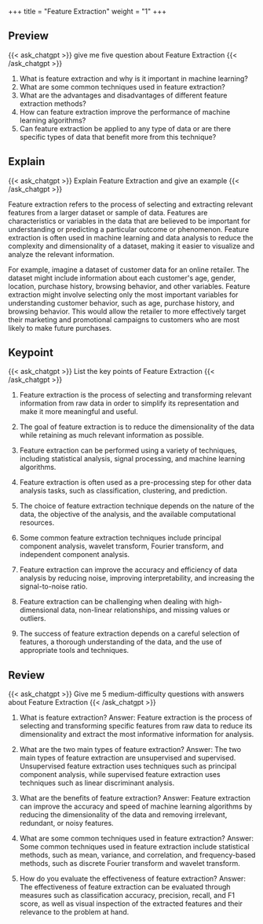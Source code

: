 +++
title = "Feature Extraction"
weight = "1"
+++
## Preview
{{< ask_chatgpt >}}
give me five question about Feature Extraction
{{< /ask_chatgpt >}}

1. What is feature extraction and why is it important in machine learning?
2. What are some common techniques used in feature extraction?
3. What are the advantages and disadvantages of different feature extraction methods?
4. How can feature extraction improve the performance of machine learning algorithms?
5. Can feature extraction be applied to any type of data or are there specific types of data that benefit more from this technique?   

## Explain
{{< ask_chatgpt >}}
Explain Feature Extraction and give an example
{{< /ask_chatgpt >}}

Feature extraction refers to the process of selecting and extracting relevant features from a larger dataset or sample of data. Features are characteristics or variables in the data that are believed to be important for understanding or predicting a particular outcome or phenomenon. Feature extraction is often used in machine learning and data analysis to reduce the complexity and dimensionality of a dataset, making it easier to visualize and analyze the relevant information.

For example, imagine a dataset of customer data for an online retailer. The dataset might include information about each customer's age, gender, location, purchase history, browsing behavior, and other variables. Feature extraction might involve selecting only the most important variables for understanding customer behavior, such as age, purchase history, and browsing behavior. This would allow the retailer to more effectively target their marketing and promotional campaigns to customers who are most likely to make future purchases.   

## Keypoint
{{< ask_chatgpt >}}
List the key points of Feature Extraction
{{< /ask_chatgpt >}}

1. Feature extraction is the process of selecting and transforming relevant information from raw data in order to simplify its representation and make it more meaningful and useful.

2. The goal of feature extraction is to reduce the dimensionality of the data while retaining as much relevant information as possible.

3. Feature extraction can be performed using a variety of techniques, including statistical analysis, signal processing, and machine learning algorithms.

4. Feature extraction is often used as a pre-processing step for other data analysis tasks, such as classification, clustering, and prediction.

5. The choice of feature extraction technique depends on the nature of the data, the objective of the analysis, and the available computational resources.

6. Some common feature extraction techniques include principal component analysis, wavelet transform, Fourier transform, and independent component analysis.

7. Feature extraction can improve the accuracy and efficiency of data analysis by reducing noise, improving interpretability, and increasing the signal-to-noise ratio.

8. Feature extraction can be challenging when dealing with high-dimensional data, non-linear relationships, and missing values or outliers.

9. The success of feature extraction depends on a careful selection of features, a thorough understanding of the data, and the use of appropriate tools and techniques.   

## Review
{{< ask_chatgpt >}}
Give me 5 medium-difficulty questions with answers about Feature Extraction
{{< /ask_chatgpt >}}

1. What is feature extraction?
Answer: Feature extraction is the process of selecting and transforming specific features from raw data to reduce its dimensionality and extract the most informative information for analysis.

2. What are the two main types of feature extraction?
Answer: The two main types of feature extraction are unsupervised and supervised. Unsupervised feature extraction uses techniques such as principal component analysis, while supervised feature extraction uses techniques such as linear discriminant analysis.

3. What are the benefits of feature extraction?
Answer: Feature extraction can improve the accuracy and speed of machine learning algorithms by reducing the dimensionality of the data and removing irrelevant, redundant, or noisy features.

4. What are some common techniques used in feature extraction?
Answer: Some common techniques used in feature extraction include statistical methods, such as mean, variance, and correlation, and frequency-based methods, such as discrete Fourier transform and wavelet transform.

5. How do you evaluate the effectiveness of feature extraction?
Answer: The effectiveness of feature extraction can be evaluated through measures such as classification accuracy, precision, recall, and F1 score, as well as visual inspection of the extracted features and their relevance to the problem at hand.   

